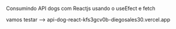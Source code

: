 Consumindo API dogs com Reactjs usando o useEfect e fetch

vamos testar --> api-dog-react-kfs3gcv0b-diegosales30.vercel.app



